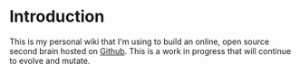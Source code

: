 # Introduction

This is my personal wiki that I'm using to build an online, open source second brain hosted on [Github](https://github.com/tobiasrogers/wiki). This is a work in progress that will continue to evolve and mutate. 

